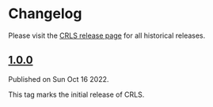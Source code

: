 # Changelog

Please visit the [CRLS release page](https://github.com/lukecarr/crls/releases) for all historical releases.

## [1.0.0](https://github.com/lukecarr/crls/releases/tag/v1.0.0)

Published on Sun Oct 16 2022.

This tag marks the initial release of CRLS.
